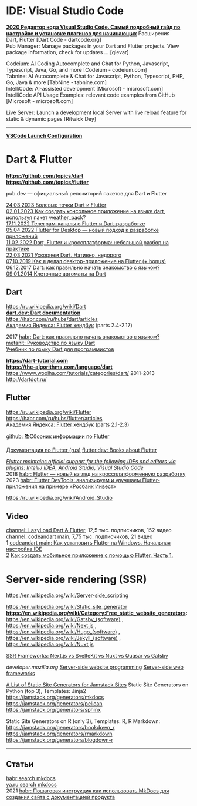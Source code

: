 # IDE:  Visual Studio Code
**[2020 Редактор кода Visual Studio Code. Самый подробный гайд по настройке и установке плагинов для начинающих](https://habr.com/ru/articles/490754)**
Расширения           
Dart, Flutter [Dart Code - dartcode.org]            
Pub Manager: Manage packages in your Dart and Flutter projects. View package information, check for updates ... [qlevar]         

Codeium: AI Coding Autocomplete and Chat for Python, Javascript, Typescript, Java, Go, and more [Codeium - codeium.com]           
Tabnine: AI Autocomplete & Chat for Javascript, Python, Typescript, PHP, Go, Java & more [TabNine - tabnine.com]         
IntelliCode: AI-assisted development [Microsoft - microsoft.com]           
IntelliCode API Usage Examples: relevant code examples from GitHub [Microsoft - microsoft.com]             

Live Server: Launch a development local Server with live reload feature for static & dynamic pages [Ritwick Dey]              
- - -
**[VSCode Launch Configuration](https://dartcode.org/docs/launch-configuration/)**                  



# Dart & Flutter
**https://github.com/topics/dart**           
**https://github.com/topics/flutter**              

pub.dev — официальный репозиторий пакетов для Dart и Flutter 

[24.03.2023 Болевые точки Dart и Flutter](https://habr.com/ru/articles/724538)           
[02.01.2023 Как создать консольное приложение на языке dart, используя пакет weather_pack?](https://habr.com/ru/articles/708854)             
[17.11.2022 Телеграм-каналы о Flutter и Dart-разработке](https://habr.com/ru/articles/700002/)           
[05.04.2022 Flutter for Desktop — новый подход к разработке приложений](https://habr.com/ru/companies/otus/articles/659159)                 
[11.02.2022 Dart, Flutter и кроссплатформа: небольшой разбор на практике](https://habr.com/ru/articles/651065)              
[22.03.2021 Ускоряем Dart. Нативно, недорого](https://habr.com/ru/articles/547946)        
[07,10.2019 Как я делал desktop-приложение на Flutter (+ bonus)](https://habr.com/ru/articles/470251)         
[06.12.2017 Dart: как правильно начать знакомство с языком?](https://habr.com/ru/companies/wrike/articles/343988/)               
[09.01.2014 Клеточные автоматы на Dart](https://habr.com/ru/articles/207830/)                    

##  Dart
https://ru.wikipedia.org/wiki/Dart         
**[dart.dev: Dart documentation](https://dart.dev/guides)**                                    
https://habr.com/ru/hubs/dart/articles         
[Академия Яндекса: Flutter хендбук](https://academy.yandex.ru/handbook/flutter) (parts 2.4-2.17)

2017 [habr: Dart: как правильно начать знакомство с языком?](https://habr.com/ru/companies/wrike/articles/343988/)           
[metanit: Руководство по языку Dart](https://metanit.com/dart/tutorial/)          
[Учебник по языку Dart для программистов](https://questu.ru/articles/190153)     

**https://dart-tutorial.com              
https://the-algorithms.com/language/dart**         
https://www.woolha.com/tutorials/categories/dart/
2011-2013 http://dartdot.ru/



##  Flutter           
https://ru.wikipedia.org/wiki/Flutter        
https://habr.com/ru/hubs/flutter/articles               
[Академия Яндекса: Flutter хендбук](https://academy.yandex.ru/handbook/flutter)  (parts 2.1-2.3)

[github: 📚Сборник информации по Flutter](https://github.com/newbalancem5/flutter_info)

[Документация по Flutter (rus)](https://flutterdocs.ru/)
[flutter.dev: Books about Flutter](https://docs.flutter.dev/resources/books)







*[Flutter maintains official support for the following IDEs and editors via plugins: IntelliJ IDEA, Android Studio, Visual Studio Code](https://en.wikipedia.org/wiki/Flutter_(software))*                
2018 [habr: Flutter — новый взгляд на кроссплатформенную разработку](https://habr.com/ru/companies/google/articles/426701)                                  
2023 [habr: Flutter DevTools: анализируем и улучшаем Flutter-приложения на примере «Росбанк Инвест»](https://habr.com/ru/companies/rosbank/articles/753252/)                    


https://ru.wikipedia.org/wiki/Android_Studio           


## Video
[channel: LazyLoad Dart & Flutter](https://www.youtube.com/@LearnDartFlutter), 12,5 тыс. подписчиков, 152 видео        
[channel: codeandart main](https://www.youtube.com/@codeandartmain), 7,75 тыс. подписчиков, 21 видео                   
1 [codeandart main: Как установить Flutter на Windows. Начальная настройка IDE](https://www.youtube.com/watch?v=Nw39Se5xFQM)            
2 [Как создать мобильное приложение с помощью Flutter. Часть 1.](https://www.youtube.com/watch?v=_gHkBEACG4Q)                 

# Server-side rendering (SSR)

https://en.wikipedia.org/wiki/Server-side_scripting         

https://en.wikipedia.org/wiki/Static_site_generator             
**https://en.wikipedia.org/wiki/Category:Free_static_website_generators:**
https://en.wikipedia.org/wiki/Gatsby_(software) , https://en.wikipedia.org/wiki/Next.js , https://en.wikipedia.org/wiki/Hugo_(software) , https://en.wikipedia.org/wiki/Jekyll_(software) , https://en.wikipedia.org/wiki/Nuxt.js               

[SSR Frameworks: Next.js vs SvelteKit vs Nuxt vs Quasar vs Gatsby](https://simply-how.com/server-side-rendering-web-frameworks)

*developer.mozilla.org*
[Server-side website programming](https://developer.mozilla.org/en-US/docs/Learn/Server-side)
[Server-side web frameworks](https://developer.mozilla.org/en-US/docs/Learn/Server-side/First_steps/Web_frameworks)

[A List of Static Site Generators for Jamstack Sites](https://jamstack.org/generators/)
Static Site Generators on Python (top 3),  Templates: Jinja2             
https://jamstack.org/generators/mkdocs          
https://jamstack.org/generators/pelican           
https://jamstack.org/generators/sphinx                  


Static Site Generators on R (only 3),  Templates: R, R Markdown:        
https://jamstack.org/generators/bookdown_r             
https://jamstack.org/generators/rmarkdown        
https://jamstack.org/generators/blogdown-r            

- - -
## Статьи
[habr search mkdocs](https://habr.com/ru/search/?target_type=posts&order=relevance&q=%5Bmkdocs%5D)                     
[ya.ru search mkdocs](https://ya.ru/search/?text=использование+MkDocs)                
2021 [habr: Пошаговая инструкция как использовать MkDocs для создания сайта с документацией продукта](https://habr.com/ru/companies/rostelecom/articles/570098)              
